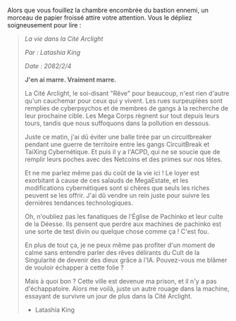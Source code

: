 Alors que vous fouillez la chambre encombrée du bastion ennemi, un morceau de papier froissé attire votre attention. Vous le dépliez soigneusement pour lire :

> _La vie dans la Cité Arclight_
>
> _Par : Latashia King_
>
> _Date : 2082/2/4_
>
> **J'en ai marre. Vraiment marre.**
>
> La Cité Arclight, le soi-disant "Rêve" pour beaucoup, n'est rien d'autre qu'un cauchemar pour ceux qui y vivent. Les rues surpeuplées sont remplies de cyberpsychos et de membres de gangs à la recherche de leur prochaine cible. Les Mega Corps règnent sur tout depuis leurs tours, tandis que nous suffoquons dans la pollution en dessous.
>
> Juste ce matin, j'ai dû éviter une balle tirée par un circuitbreaker pendant une guerre de territoire entre les gangs CircuitBreak et TaiXing Cybernétique. Et puis il y a l'ACPD, qui ne se soucie que de remplir leurs poches avec des Netcoins et des primes sur nos têtes.
>
> Et ne me parlez même pas du coût de la vie ici ! Le loyer est exorbitant à cause de ces salauds de MegaEstate, et les modifications cybernétiques sont si chères que seuls les riches peuvent se les offrir. J'ai dû vendre un rein juste pour suivre les dernières tendances technologiques.
>
> Oh, n'oubliez pas les fanatiques de l'Église de Pachinko et leur culte de la Déesse. Ils pensent que perdre aux machines de pachinko est une sorte de test divin ou quelque chose comme ça ! C'est fou.
>
> En plus de tout ça, je ne peux même pas profiter d'un moment de calme sans entendre parler des rêves délirants du Cult de la Singularité de devenir des dieux grâce à l'IA. Pouvez-vous me blâmer de vouloir échapper à cette folie ?
>
> Mais à quoi bon ? Cette ville est devenue ma prison, et il n'y a pas d'échappatoire. Alors me voilà, juste un autre rouage dans la machine, essayant de survivre un jour de plus dans la Cité Arclight.
>
> - Latashia King
